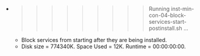 * >>>>>>>>> Running inst-min-con-04-block-services-start-postinstall.sh ...
  * Block services from starting after they are being installed.
  * Disk size = 774340K. Space Used = 12K. Runtime = 00:00:00:00.

